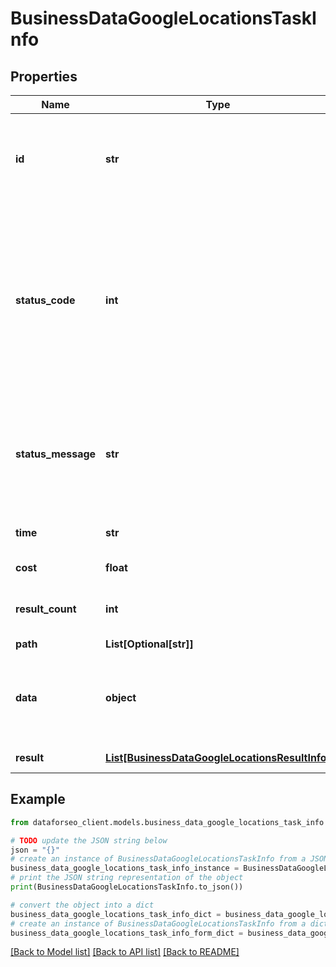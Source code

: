# BusinessDataGoogleLocationsTaskInfo


## Properties

Name | Type | Description | Notes
------------ | ------------- | ------------- | -------------
**id** | **str** | task identifier unique task identifier in our system in the UUID format | [optional] 
**status_code** | **int** | status code of the task generated by DataForSEO, can be within the following range: 10000-60000 you can find the full list of the response codes here | [optional] 
**status_message** | **str** | informational message of the task you can find the full list of general informational messages here | [optional] 
**time** | **str** | execution time, seconds | [optional] 
**cost** | **float** | total tasks cost, USD | [optional] 
**result_count** | **int** | number of elements in the result array | [optional] 
**path** | **List[Optional[str]]** | URL path | [optional] 
**data** | **object** | contains the same parameters that you specified in the POST request | [optional] 
**result** | [**List[BusinessDataGoogleLocationsResultInfo]**](BusinessDataGoogleLocationsResultInfo.md) | array of results | [optional] 

## Example

```python
from dataforseo_client.models.business_data_google_locations_task_info import BusinessDataGoogleLocationsTaskInfo

# TODO update the JSON string below
json = "{}"
# create an instance of BusinessDataGoogleLocationsTaskInfo from a JSON string
business_data_google_locations_task_info_instance = BusinessDataGoogleLocationsTaskInfo.from_json(json)
# print the JSON string representation of the object
print(BusinessDataGoogleLocationsTaskInfo.to_json())

# convert the object into a dict
business_data_google_locations_task_info_dict = business_data_google_locations_task_info_instance.to_dict()
# create an instance of BusinessDataGoogleLocationsTaskInfo from a dict
business_data_google_locations_task_info_form_dict = business_data_google_locations_task_info.from_dict(business_data_google_locations_task_info_dict)
```
[[Back to Model list]](../README.md#documentation-for-models) [[Back to API list]](../README.md#documentation-for-api-endpoints) [[Back to README]](../README.md)


